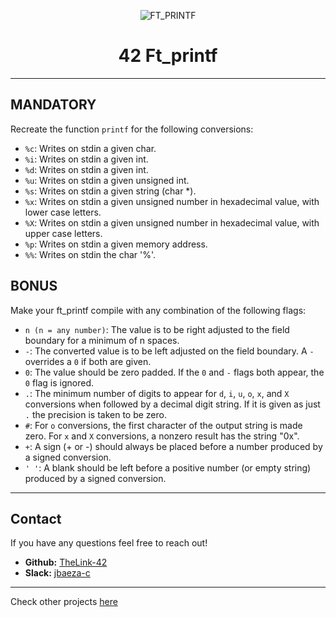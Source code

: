 <div align="center">

![FT_PRINTF](https://github.com/TheLink-42/42-project-badges/blob/main/badges/ft_printfe.png)
# 42 Ft_printf

</div>

---

## MANDATORY

Recreate the function `printf` for the following conversions:

*	`%c`: Writes on stdin a given char.
*	`%i`: Writes on stdin a given int.
*	`%d`: Writes on stdin a given int.
*	`%u`: Writes on stdin a given unsigned int.
*	`%s`: Writes on stdin a given string (char *).
*	`%x`: Writes on stdin a given unsigned number in hexadecimal value, with lower case letters.
*	`%X`: Writes on stdin a given unsigned number in hexadecimal value, with upper case letters.
*	`%p`: Writes on stdin a given memory address.
*	`%%`: Writes on stdin the char '%'.


## BONUS

Make your ft_printf compile with any combination of the following flags:

*	`n (n = any number)`: The value is to be right adjusted to the field boundary for a minimum of n spaces.
*	`-`: The converted value is to be left adjusted on the field boundary. A `-` overrides a `0` if both are given.
*	`0`: The value should be zero padded. If the `0` and `-` flags both appear, the `0` flag is ignored.
*	`.`: The minimum number of digits to appear for `d`, `i`, `u`, `o`, `x`, and `X` conversions when followed by a decimal digit string. If it is given as just `.` the precision is taken to be zero.
*	`#`: For `o` conversions, the first character of the output string is made zero. For `x` and `X` conversions, a nonzero result has the string "0x".
*	`+`: A sign (+ or -) should always be placed before a number produced by a signed conversion.
*	`' '`: A blank should be left before a positive number (or empty string) produced by a signed conversion.

---

## Contact

If you have any questions feel free to reach out!

* **Github:** [TheLink-42](https://github.com/TheLink-42)
* **Slack:** [jbaeza-c](https://42born2code.slack.com/team/U05RS80818A)

---

Check other projects [here](https://github.com/TheLink-42/42-Journey)